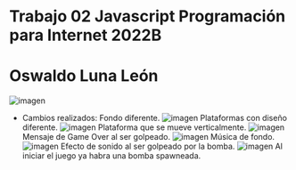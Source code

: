 # Trabajo 02 Javascript  Programación para Internet 2022B
# Oswaldo Luna León
![imagen](https://user-images.githubusercontent.com/111943025/187802518-c2ae1f1f-7a9b-496a-953f-cc4b45c4ee33.png)
+ Cambios realizados:
 Fondo diferente.
![imagen](https://user-images.githubusercontent.com/111943025/187802630-dc81c662-1115-4176-a197-887bdf9b392c.png)
 Plataformas con diseño diferente.
![imagen](https://user-images.githubusercontent.com/111943025/187802692-322a6a0e-a6c3-4427-adfc-645ba823ee48.png)
 Plataforma que se mueve verticalmente.
![imagen](https://user-images.githubusercontent.com/111943025/187802760-89adda49-9bd5-4372-a788-ac6500d8cb87.png)
 Mensaje de Game Over al ser golpeado.
![imagen](https://user-images.githubusercontent.com/111943025/187802816-729623d4-fdad-4b81-ad8a-e0705eb08d3a.png)
 Música de fondo. 
![imagen](https://user-images.githubusercontent.com/111943025/187802856-2fb2e5ed-7d57-4d8a-a5a3-389a795c1682.png)
 Efecto de sonido al ser golpeado por la bomba.
![imagen](https://user-images.githubusercontent.com/111943025/187802929-bede00b9-0c2a-49ad-b3da-d421d7755bc9.png)
 Al iniciar el juego ya habra una bomba spawneada.
